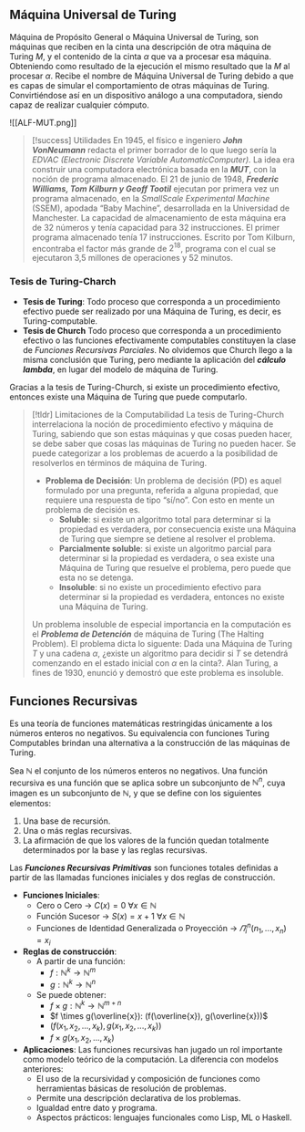 
## Máquina Universal de Turing

Máquina de Propósito General o Máquina Universal de Turing, son máquinas que reciben en la cinta una descripción de otra máquina de Turing $M$, y el contenido de la cinta $\alpha$ que va a procesar esa máquina. Obteniendo como resultado de la ejecución el mismo resultado que la $M$ al procesar $\alpha$.
Recibe el nombre de Máquina Universal de Turing debido a que es capas de simular el comportamiento de otras máquinas de Turing. Convirtiéndose así en un dispositivo análogo a una computadora, siendo capaz de realizar cualquier cómputo.

![[ALF-MUT.png]]

>[!success] Utilidades
>En 1945, el físico e ingeniero ***John VonNeumann*** redacta el primer borrador de lo que luego sería la *EDVAC (Electronic Discrete Variable AutomaticComputer).* La idea era construir una computadora electrónica basada en la ***MUT***, con la noción de programa almacenado.
>El 21 de junio de 1948, ***Frederic Williams, Tom Kilburn y Geoff Tootil*** ejecutan por primera vez un programa almacenado, en la *SmallScale Experimental Machine* (SSEM), apodada “Baby Machine”, desarrollada en la Universidad de Manchester. La capacidad de almacenamiento de esta máquina era de 32 números y tenía capacidad para 32 instrucciones. El primer programa almacenado tenía 17 instrucciones. Escrito por Tom Kilburn, encontraba el factor más grande de $2^{18}$, programa con el cual se  ejecutaron 3,5 millones de operaciones y 52 minutos.


### Tesis de Turing-Charch

- **Tesis de Turing**: Todo proceso que corresponda a un procedimiento efectivo puede ser realizado por una Máquina de Turing, es decir, es Turing-computable.
- **Tesis de Church** Todo proceso que corresponda a un procedimiento efectivo o las funciones efectivamente computables constituyen la clase de *Funciones Recursivas Parciales*. No olvidemos que Church llego a la misma conclusión que Turing, pero mediante la aplicación del ***cálculo lambda***, en lugar del modelo de máquina de Turing.

Gracias a la tesis de Turing-Church, si existe un procedimiento efectivo, entonces existe una Máquina de Turing que puede computarlo.

>[!tldr] Limitaciones de la Computabilidad
>La tesis de Turing-Church interrelaciona la noción de procedimiento efectivo y máquina de Turing, sabiendo que son estas máquinas y que cosas pueden hacer, se debe saber que cosas las máquinas de Turing no pueden hacer. Se puede categorizar a los problemas de acuerdo a la posibilidad de resolverlos en términos de máquina de Turing.
>- **Problema de Decisión**: Un problema de decisión (PD) es aquel formulado por una pregunta, referida a alguna propiedad, que requiere una respuesta de tipo “sí/no”. Con esto en mente un problema de decisión es.
>	- **Soluble**: si existe un algoritmo total para determinar si la propiedad es verdadera, por consecuencia existe una Máquina de Turing que siempre se detiene al resolver el problema.
>	- **Parcialmente soluble**: si existe un algoritmo parcial para determinar si la propiedad es verdadera, o sea existe una Máquina de Turing que resuelve el problema, pero puede que esta no se detenga.
>	- **Insoluble**: si no existe un procedimiento efectivo para determinar si la propiedad es verdadera, entonces no existe una Máquina de Turing.
>
>Un problema insoluble de especial importancia en la computación es el ***Problema de Detención*** de máquina de Turing (The Halting Problem). El problema dicta lo siguente: Dada una Máquina de Turing $T$ y una cadena $α$, ¿existe un algoritmo para decidir si $T$ se detendrá comenzando en el estado inicial con $α$ en la cinta?. Alan Turing, a fines de 1930, enunció y demostró que este problema es insoluble.

## Funciones Recursivas

Es una teoría de funciones matemáticas restringidas únicamente a los números enteros no negativos. Su equivalencia con funciones Turing Computables brindan una alternativa a la construcción de las máquinas de Turing.

Sea $ℕ$ el conjunto de los números enteros no negativos. Una función recursiva es una función que se aplica sobre un subconjunto de $ℕ^n$, cuya imagen es un subconjunto de $ℕ$, y que se define con los siguientes elementos:
1. Una base de recursión.
2. Una o más reglas recursivas.
3. La afirmación de que los valores de la función quedan totalmente determinados por la base y las reglas recursivas.

Las ***Funciones Recursivas Primitivas*** son funciones totales definidas a partir de las llamadas funciones iniciales y dos reglas de construcción.
- **Funciones Iniciales**:
	- Cero o Cero -> $C(x)= 0 \  \forall x \in ℕ$
	- Función Sucesor -> $S(x)= x+1 \  \forall x \in ℕ$
	- Funciones de Identidad Generalizada o Proyección -> $\varPi^n_i (n_1, ... , x_n) = x_i$
- **Reglas de construcción**:
	- A partir de una función:
		- $f: ℕ^k \longrightarrow ℕ^m$
		- $g:ℕ^k \longrightarrow ℕ^n$
	- Se puede obtener:
		- $f \times g: ℕ^k \longrightarrow ℕ^{m+n}$
		- $f \times g(\overline{x}): (f(\overline{x}), g(\overline{x}))$
		- $(f(x_1,x_2,..., x_k), g(x_1,x_2, ..., x_k))$
		- $f \times g(x_1,x_2,..., x_k)$
- **Aplicaciones**: Las funciones recursivas han jugado un rol importante como modelo teórico de la computación. La diferencia con modelos anteriores:
	- El uso de la recursividad y composición de funciones como herramientas básicas de resolución de problemas.
	- Permite una descripción declarativa de los problemas.
	- Igualdad entre dato y programa.
	- Aspectos prácticos: lenguajes funcionales como Lisp, ML o Haskell.
